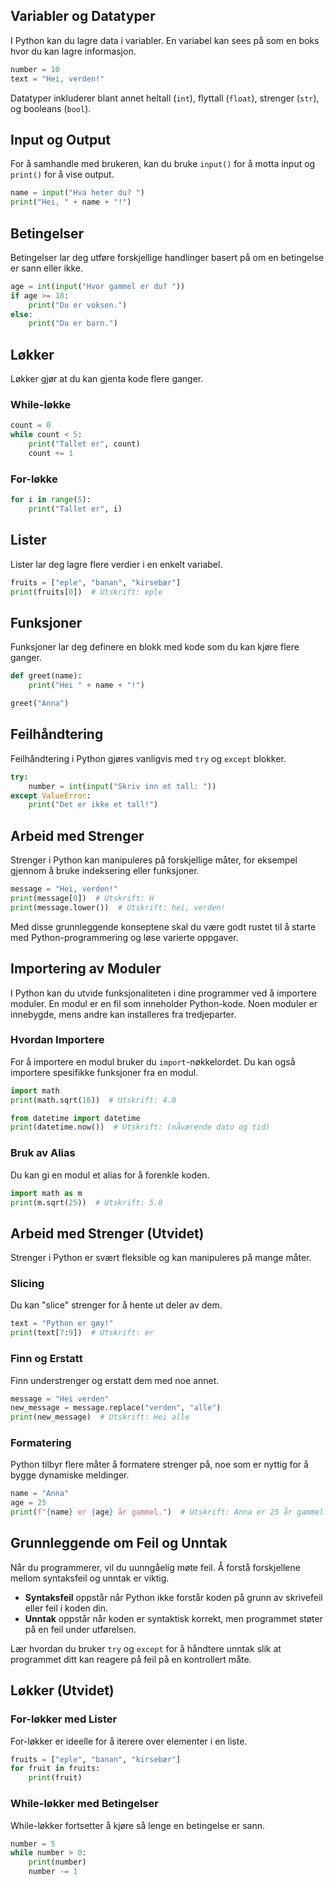 

## Variabler og Datatyper

I Python kan du lagre data i variabler. En variabel kan sees på som en boks hvor du kan lagre informasjon.

```python
number = 10
text = "Hei, verden!"
```

Datatyper inkluderer blant annet heltall (`int`), flyttall (`float`), strenger (`str`), og booleans (`bool`).

## Input og Output

For å samhandle med brukeren, kan du bruke `input()` for å motta input og `print()` for å vise output.

```python
name = input("Hva heter du? ")
print("Hei, " + name + "!")
```

## Betingelser

Betingelser lar deg utføre forskjellige handlinger basert på om en betingelse er sann eller ikke.

```python
age = int(input("Hvor gammel er du? "))
if age >= 18:
    print("Du er voksen.")
else:
    print("Du er barn.")
```

## Løkker

Løkker gjør at du kan gjenta kode flere ganger.

### While-løkke

```python
count = 0
while count < 5:
    print("Tallet er", count)
    count += 1
```

### For-løkke

```python
for i in range(5):
    print("Tallet er", i)
```

## Lister

Lister lar deg lagre flere verdier i en enkelt variabel.

```python
fruits = ["eple", "banan", "kirsebær"]
print(fruits[0])  # Utskrift: eple
```

## Funksjoner

Funksjoner lar deg definere en blokk med kode som du kan kjøre flere ganger.

```python
def greet(name):
    print("Hei " + name + "!")

greet("Anna")
```

## Feilhåndtering

Feilhåndtering i Python gjøres vanligvis med `try` og `except` blokker.

```python
try:
    number = int(input("Skriv inn et tall: "))
except ValueError:
    print("Det er ikke et tall!")
```

## Arbeid med Strenger

Strenger i Python kan manipuleres på forskjellige måter, for eksempel gjennom å bruke indeksering eller funksjoner.

```python
message = "Hei, verden!"
print(message[0])  # Utskrift: H
print(message.lower())  # Utskrift: hei, verden!
```

Med disse grunnleggende konseptene skal du være godt rustet til å starte med Python-programmering og løse varierte oppgaver.

## Importering av Moduler

I Python kan du utvide funksjonaliteten i dine programmer ved å importere moduler. En modul er en fil som inneholder Python-kode. Noen moduler er innebygde, mens andre kan installeres fra tredjeparter.

### Hvordan Importere

For å importere en modul bruker du `import`-nøkkelordet. Du kan også importere spesifikke funksjoner fra en modul.

```python
import math
print(math.sqrt(16))  # Utskrift: 4.0

from datetime import datetime
print(datetime.now())  # Utskrift: (nåværende dato og tid)
```

### Bruk av Alias

Du kan gi en modul et alias for å forenkle koden.

```python
import math as m
print(m.sqrt(25))  # Utskrift: 5.0
```

## Arbeid med Strenger (Utvidet)

Strenger i Python er svært fleksible og kan manipuleres på mange måter.

### Slicing

Du kan "slice" strenger for å hente ut deler av dem.

```python
text = "Python er gøy!"
print(text[7:9])  # Utskrift: er
```

### Finn og Erstatt

Finn understrenger og erstatt dem med noe annet.

```python
message = "Hei verden"
new_message = message.replace("verden", "alle")
print(new_message)  # Utskrift: Hei alle
```

### Formatering

Python tilbyr flere måter å formatere strenger på, noe som er nyttig for å bygge dynamiske meldinger.

```python
name = "Anna"
age = 25
print(f"{name} er {age} år gammel.")  # Utskrift: Anna er 25 år gammel.
```

## Grunnleggende om Feil og Unntak

Når du programmerer, vil du uunngåelig møte feil. Å forstå forskjellene mellom syntaksfeil og unntak er viktig.

- **Syntaksfeil** oppstår når Python ikke forstår koden på grunn av skrivefeil eller feil i koden din.
- **Unntak** oppstår når koden er syntaktisk korrekt, men programmet støter på en feil under utførelsen.

Lær hvordan du bruker `try` og `except` for å håndtere unntak slik at programmet ditt kan reagere på feil på en kontrollert måte.

## Løkker (Utvidet)

### For-løkker med Lister

For-løkker er ideelle for å iterere over elementer i en liste.

```python
fruits = ["eple", "banan", "kirsebær"]
for fruit in fruits:
    print(fruit)
```

### While-løkker med Betingelser

While-løkker fortsetter å kjøre så lenge en betingelse er sann.

```python
number = 5
while number > 0:
    print(number)
    number -= 1
```
